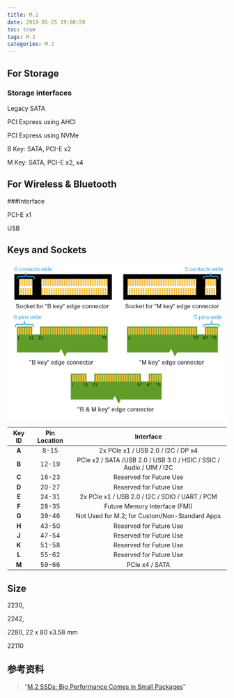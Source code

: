 ```yaml
---
title: M.2
date: 2019-05-25 19:00:59
toc: true
tags: M.2
categories: M.2
---
```


## For Storage

### Storage interfaces

Legacy SATA

PCI Express using AHCI

PCI Express using NVMe



B Key: SATA, PCI-E x2

M Key: SATA, PCI-E x2, x4





## For Wireless & Bluetooth

###Interface

PCI-E x1

USB

## Keys and Sockets

![](M.2/M2_Edge_Connector_Keying.svg.png)

| **Key ID** | **Pin Location** |                        **Interface**                         |
| :--------: | :--------------: | :----------------------------------------------------------: |
|   **A**    |       8-15       |              2x PCIe x1 / USB 2.0 / I2C / DP x4              |
|   **B**    |      12-19       | PCIe x2 / SATA /USB 2.0 / USB 3.0 / HSIC / SSIC / Audio / UIM / I2C |
|   **C**    |      16-23       |                   Reserved for Future Use                    |
|   **D**    |      20-27       |                   Reserved for Future Use                    |
|   **E**    |      24-31       |        2x PCIe x1 / USB 2.0 / I2C / SDIO / UART / PCM        |
|   **F**    |      28-35       |                Future Memory Interface (FMI)                 |
|   **G**    |      39-46       |        Not Used for M.2; for Custom/Non-Standard Apps        |
|   **H**    |      43-50       |                   Reserved for Future Use                    |
|   **J**    |      47-54       |                   Reserved for Future Use                    |
|   **K**    |      51-58       |                   Reserved for Future Use                    |
|   **L**    |      55-62       |                   Reserved for Future Use                    |
|   **M**    |      59-66       |                        PCIe x4 / SATA                        |



## Size

2230, 

2242, 

2280, 22 x 80 x3.58 mm 

22110



## 参考资料

> “[M.2 SSDs: Big Performance Comes in Small Packages](https://www.atpinc.com/blog/what-is-m.2-M-B-BM-key-socket-3)”